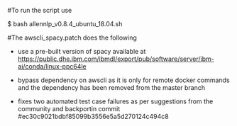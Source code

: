 #To run the script use

$ bash allennlp_v0.8.4_ubuntu_18.04.sh

#The awscli_spacy.patch does the following

- use a pre-built version of spacy available at https://public.dhe.ibm.com/ibmdl/export/pub/software/server/ibm-ai/conda/linux-ppc64le

- bypass dependency on awscli as it is only for remote docker commands and the dependency has been removed from the master branch

- fixes two automated test case failures as per suggestions from the community and backportin commit #ec30c9021bdbf85099b3556e5a5d270124c494c8



